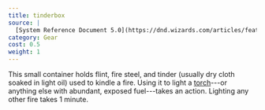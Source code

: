 ```yaml
---
title: tinderbox
source: |
  [System Reference Document 5.0](https://dnd.wizards.com/articles/features/systems-reference-document-srd)
category: Gear
cost: 0.5
weight: 1
---
```


This small container holds flint, fire steel, and tinder (usually dry cloth soaked in light oil) used to kindle a fire. Using it to light a [torch](/equipment/torch/)---or anything else with abundant, exposed fuel---takes an action. Lighting any other fire takes 1 minute.
